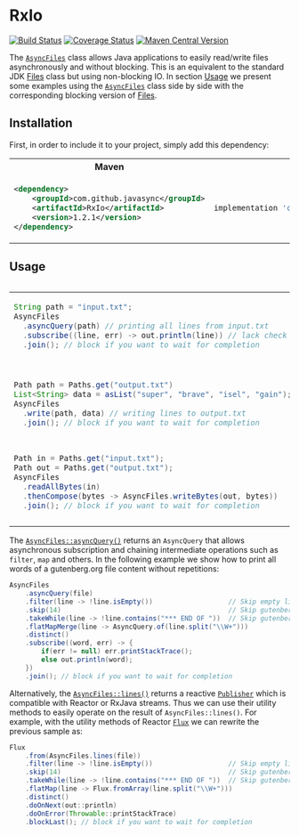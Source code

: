 # RxIo

[![Build Status](https://sonarcloud.io/api/project_badges/measure?project=com.github.javasync%3ARxIo&metric=alert_status)](https://sonarcloud.io/dashboard?id=com.github.javasync%3ARxIo)
[![Coverage Status](https://sonarcloud.io/api/project_badges/measure?project=com.github.javasync%3ARxIo&metric=coverage)](https://sonarcloud.io/dashboard?id=com.github.javasync%3ARxIo)
[![Maven Central Version](https://img.shields.io/maven-central/v/com.github.javasync/RxIo.svg)](https://search.maven.org/artifact/com.github.javasync/RxIo)

The [`AsyncFiles`](src/main/java/org/javaync/io/AsyncFiles.java) class allows Java
applications to easily read/write files asynchronously and without blocking.
This is an equivalent to the standard JDK
[Files](https://docs.oracle.com/javase/10/docs/api/java/nio/file/Files.html)
class but using non-blocking IO.
In section [Usage](#Usage) we present some examples using the
[`AsyncFiles`](src/main/java/org/javaync/io/AsyncFiles.java)
class side by side with the corresponding blocking version of
[Files](https://docs.oracle.com/javase/10/docs/api/java/nio/file/Files.html).

## Installation

First, in order to include it to your project,
simply add this dependency:

<table>
<tr>
<th>Maven</th>
<th>Gradle</th>
</tr>
<tr>
<td>

```xml
<dependency> 
    <groupId>com.github.javasync</groupId>
    <artifactId>RxIo</artifactId>
    <version>1.2.1</version>
</dependency>
```

</td>
<td>

```groovy
implementation 'com.github.javasync:RxIo:1.2.1'
```

</td>
</tr>
<table>

## Usage

<table>
<tr>
<td>

```java
String path = "input.txt";
AsyncFiles
  .asyncQuery(path) // printing all lines from input.txt
  .subscribe((line, err) -> out.println(line)) // lack check err
  .join(); // block if you want to wait for completion
```
    
</td>
<td>

```java
Path path = Paths.get("input.txt");
Files
  .lines(path) // printing all lines from input.txt
  .forEach(out::println)
```

</td>
</tr>
<tr>
<td>

```java

Path path = Paths.get("output.txt")
List<String> data = asList("super", "brave", "isel", "gain");
AsyncFiles
  .write(path, data) // writing lines to output.txt
  .join(); // block if you want to wait for completion
```

</td>
<td>

```java
/**
 *  Writing lines to output.txt
 */
Path path = Paths.get("output.txt")
List<String> data = asList("super", "brave", "isel", "gain");
Files.write(path, data);
```

</td>
</tr>
<tr>
<td>

```java
Path in = Paths.get("input.txt");
Path out = Paths.get("output.txt");
AsyncFiles
  .readAllBytes(in)
  .thenCompose(bytes -> AsyncFiles.writeBytes(out, bytes))
  .join(); // block if you want to wait for completion
```

</td>
<td>

```java
/**
 * Copying from one file to another.
 */
Path in = Paths.get("input.txt");
Path out = Paths.get("output.txt");
byte[] bytes = Files.readAllBytes(in);
Files.write(out, bytes);
```

</td>
</tr>
</table>

The [`AsyncFiles::asyncQuery()`](src/main/java/org/javaync/io/AsyncFiles.java#L60)
returns an `AsyncQuery` that allows asynchronous subscription and chaining intermediate operations
such as `filter`, `map` and others.
In the following example we show how to print all words of a gutenberg.org file content without repetitions:
```java
AsyncFiles
    .asyncQuery(file)
    .filter(line -> !line.isEmpty())                   // Skip empty lines
    .skip(14)                                          // Skip gutenberg header
    .takeWhile(line -> !line.contains("*** END OF "))  // Skip gutenberg footnote
    .flatMapMerge(line -> AsyncQuery.of(line.split("\\W+")))
    .distinct()
    .subscribe((word, err) -> {
        if(err != null) err.printStackTrace();
        else out.println(word);
    })
    .join(); // block if you want to wait for completion
```

Alternatively, the [`AsyncFiles::lines()`](src/main/java/org/javaync/io/AsyncFiles.java#L84)
returns a reactive [`Publisher`](https://www.reactive-streams.org/reactive-streams-1.0.0-javadoc/org/reactivestreams/Publisher.html)
which is compatible with Reactor or RxJava streams. 
Thus we can use their utility methods to easily operate on the result of `AsyncFiles::lines()`.
For example, with the utility methods of Reactor
[`Flux`](https://projectreactor.io/docs/core/release/api/reactor/core/publisher/Flux.html)
we can rewrite the previous sample as: 

```java
Flux
    .from(AsyncFiles.lines(file))
    .filter(line -> !line.isEmpty())                   // Skip empty lines
    .skip(14)                                          // Skip gutenberg header
    .takeWhile(line -> !line.contains("*** END OF "))  // Skip gutenberg footnote
    .flatMap(line -> Flux.fromArray(line.split("\\W+")))
    .distinct()
    .doOnNext(out::println)
    .doOnError(Throwable::printStackTrace)
    .blockLast(); // block if you want to wait for completion
```
